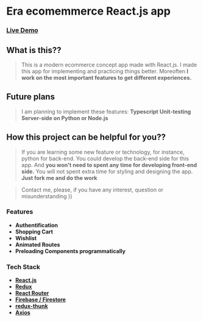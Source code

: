# Era ecomemmerce React.js app

### [Live Demo](https://era-ecommerce-react.firebaseapp.com)

## What is this??

> This is a modern ecommerce concept app made with React.js. I made this app for implementing and practicing things better. Moreoften **I work on the most important features to get different experiences.**  

## Future plans
> I am planning to implement these features:
> **Typescript**
> **Unit-testing**
> **Server-side on Python or Node.js**

## How this project can be helpful for you??
> If you are learning some new feature or technology, for instance, python for back-end. You could develop the back-end side for this app. And **you won't need to spent any time for developing front-end side.** You will not spent extra time for styling and designing the app. **Just fork me and do the work**

> Contact me, please, if you have any interest, question or misunderstanding ))

### Features

* **Authentification**
* **Shopping Cart**
* **Wishlist**
* **Animated Routes**
* **Preloading Components programmatically**

### Tech Stack

* **[React.js](https://reactjs.org/ "React.js Homepage")**
* **[Redux](https://redux.js.org/ "Redux's Homepage")**
* **[React Router](https://reacttraining.com/react-router "React Route's Homepage")**
* **[Firebase / Firestore](https://firebase.google.com/ "Firebase's Homepage")**
* **[redux-thunk](https://github.com/reduxjs/redux-thunk "redux-thunk's Homepage")**
* **[Axios](https://github.com/axios/axios "Axios Homepage")**
